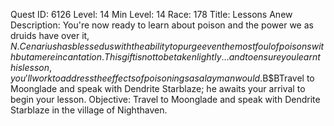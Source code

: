 Quest ID: 6126
Level: 14
Min Level: 14
Race: 178
Title: Lessons Anew
Description: You're now ready to learn about poison and the power we as druids have over it, $N.Cenarius has blessed us with the ability to purge even the most foul of poisons with but a mere incantation.This gift is not to be taken lightly... and to ensure you learn this lesson, you'll work to address the effects of poisonings as a layman would.$B$BTravel to Moonglade and speak with Dendrite Starblaze; he awaits your arrival to begin your lesson.
Objective: Travel to Moonglade and speak with Dendrite Starblaze in the village of Nighthaven.
